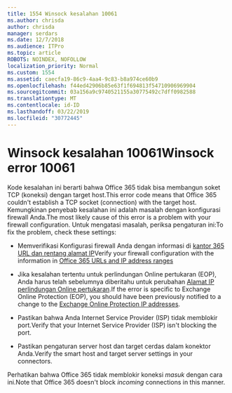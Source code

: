 ```yaml
---
title: 1554 Winsock kesalahan 10061
ms.author: chrisda
author: chrisda
manager: serdars
ms.date: 12/7/2018
ms.audience: ITPro
ms.topic: article
ROBOTS: NOINDEX, NOFOLLOW
localization_priority: Normal
ms.custom: 1554
ms.assetid: caecfa19-86c9-4aa4-9c83-b8a974ce60b9
ms.openlocfilehash: f44ed42906b85e63f1f694813f54710906969904
ms.sourcegitcommit: 03a156a9c9740521155a30775492c7dff0982588
ms.translationtype: MT
ms.contentlocale: id-ID
ms.lasthandoff: 03/22/2019
ms.locfileid: "30772445"
---
```

# <a name="winsock-error-10061"></a><span data-ttu-id="2ee26-102">Winsock kesalahan 10061</span><span class="sxs-lookup"><span data-stu-id="2ee26-102">Winsock error 10061</span></span>

<span data-ttu-id="2ee26-103">Kode kesalahan ini berarti bahwa Office 365 tidak bisa membangun soket TCP (koneksi) dengan target host.</span><span class="sxs-lookup"><span data-stu-id="2ee26-103">This error code means that Office 365 couldn't establish a TCP socket (connection) with the target host.</span></span> <span data-ttu-id="2ee26-104">Kemungkinan penyebab kesalahan ini adalah masalah dengan konfigurasi firewall Anda.</span><span class="sxs-lookup"><span data-stu-id="2ee26-104">The most likely cause of this error is a problem with your firewall configuration.</span></span> <span data-ttu-id="2ee26-105">Untuk mengatasi masalah, periksa pengaturan ini:</span><span class="sxs-lookup"><span data-stu-id="2ee26-105">To fix the problem, check these settings:</span></span>
  
- <span data-ttu-id="2ee26-106">Memverifikasi Konfigurasi firewall Anda dengan informasi di [kantor 365 URL dan rentang alamat IP](https://docs.microsoft.com/office365/enterprise/urls-and-ip-address-ranges)</span><span class="sxs-lookup"><span data-stu-id="2ee26-106">Verify your firewall configuration with the information in [Office 365 URLs and IP address ranges](https://docs.microsoft.com/office365/enterprise/urls-and-ip-address-ranges)</span></span>
    
- <span data-ttu-id="2ee26-107">Jika kesalahan tertentu untuk perlindungan Online pertukaran (EOP), Anda harus telah sebelumnya diberitahu untuk perubahan [Alamat IP perlindungan Online pertukaran](https://docs.microsoft.com/office365/SecurityCompliance/eop/exchange-online-protection-ip-addresses).</span><span class="sxs-lookup"><span data-stu-id="2ee26-107">If the error is specific to Exchange Online Protection (EOP), you should have been previously notified to a change to the [Exchange Online Protection IP addresses](https://docs.microsoft.com/office365/SecurityCompliance/eop/exchange-online-protection-ip-addresses).</span></span>
    
- <span data-ttu-id="2ee26-108">Pastikan bahwa Anda Internet Service Provider (ISP) tidak memblokir port.</span><span class="sxs-lookup"><span data-stu-id="2ee26-108">Verify that your Internet Service Provider (ISP) isn't blocking the port.</span></span>
    
- <span data-ttu-id="2ee26-109">Pastikan pengaturan server host dan target cerdas dalam konektor Anda.</span><span class="sxs-lookup"><span data-stu-id="2ee26-109">Verify the smart host and target server settings in your connectors.</span></span>
    
<span data-ttu-id="2ee26-110">Perhatikan bahwa Office 365 tidak memblokir koneksi *masuk* dengan cara ini.</span><span class="sxs-lookup"><span data-stu-id="2ee26-110">Note that Office 365 doesn't block  *incoming*  connections in this manner.</span></span> 
  

